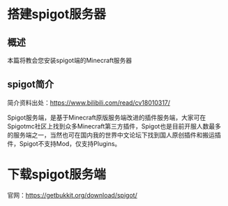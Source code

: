 # 搭建spigot服务器
## 概述
本篇将教会您安装spigot端的Minecraft服务器
## spigot简介
简介资料出处：https://www.bilibili.com/read/cv18010317/

Spigot服务端，是基于Minecraft原版服务端改进的插件服务端，大家可在Spigotmc社区上找到众多Minecraft第三方插件，Spigot也是目前开服人数最多的服务端之一，当然也可在国内我的世界中文论坛下找到国人原创插件和搬运插件，Spigot不支持Mod，仅支持Plugins。

# 下载spigot服务端
官网：https://getbukkit.org/download/spigot/